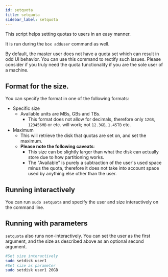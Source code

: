 ```yaml
---
id: setquota
title: setquota
sidebar_label: setquota
---
```


This script helps setting quotas to users in an easy manner.

It is run during the `box adduser` command as well.

By default, the master user does not have a quota set which can result in odd UI behavior. You can use this command to rectify such issues. Please consider if you truly need the quota functionality if you are the sole user of a machine.

## Format for the size.

You can specify the format in one of the following formats:
- Specific size
  - Available units are MBs, GBs and TBs.
     - This format does not allow for decimals, therefore only `12GB`, `123456MB` or etc. will work; not `12.3GB`, `1.45TB` etc.
- Maximum
  - This will retrieve the disk that quotas are set on, and set the maximum.  
  - **Please note the following caveats**:
     -  This size can be slightly larger than what the disk can actually store due to how partitioning works.
     -  The "Available" is purely a subtraction of the user's used space minus the quota, therefore it does not take into account space used by anything else other than the user.

## Running interactively

You can run `sudo setquota` and specify the user and size interactively on the command line. 

## Running with parameters

`setquota` also runs non-interactively. You can set the user as the first argument, and the size as described above as an optional second argument.

```bash
#Set size interactively
sudo setdisk user1
#Set size as parameter
sudo setdisk user1 20GB
```